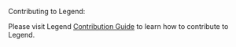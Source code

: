 Contributing to Legend:

Please visit Legend [Contribution Guide](https://github.com/finos/legend/blob/master/CONTRIBUTING.md) to learn how to contribute to Legend.